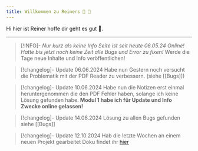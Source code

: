 ```yaml
---
title: Willkommen zu Reiners 🥈 🧠
---
```


Hi hier ist Reiner hoffe dir geht es gut 👾. 

---


> [!INFO]-
> *Nur kurz als keine Info Seite ist seit heute 06.05.24 Online!* 
> *Hatte bis jetzt noch keine Zeit alle Bugs und Error zu fixen!*
> Werde die Tage neue Inhalte und Info veröffentlichen!

> [!changelog]- Update 06.06.2024
> Habe nun Gestern noch versucht die Problematik mit der PDF Reader zu verbessern. (siehe [[Bugs]])

> [!changelog]- Update 10.06.2024
> Habe nun die Notizen erst einmal heruntergenommen die den PDF Fehler haben, solange ich keine Lösung gefunden habe. **Modul 1 habe ich für Update und Info Zwecke online gelassen!**

> [!changelog]- Update 14.06.2024
> Lösung zu allen Bugs gefunden siehe [[Bugs]]

> [!changelog]- Update 12.10.2024
> Hab die letzte Wochen an einem neuen Projekt gearbeitet Doku findet ihr [hier](Projects/MQTT%20Server%20und%20Visualisierung%20als%20Container%20Stack%20verwalten.md) 